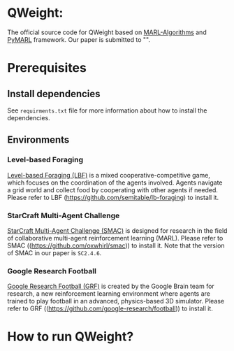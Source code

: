 # QWeight:
The official source code for QWeight based on [MARL-Algorithms](https://github.com/starry-sky6688/MARL-Algorithms) and [PyMARL](https://github.com/oxwhirl/pymarl) framework. Our paper is submitted to "".

# Prerequisites
## Install dependencies
See ``requirments.txt`` file for more information about how to install the dependencies.
## Environments 
### Level-based Foraging
[Level-based Foraging (LBF)](https://github.com/semitable/lb-foraging) is a mixed cooperative-competitive game, which focuses on the coordination of the agents involved. Agents navigate a grid world and collect food by cooperating with other agents if needed. Please refer to LBF (https://github.com/semitable/lb-foraging)  to install it.

### StarCraft Multi-Agent Challenge
[StarCraft Multi-Agent Challenge (SMAC)](https://github.com/oxwhirl/smac) is designed for research in the field of collaborative multi-agent reinforcement learning (MARL). Please refer to SMAC ((https://github.com/oxwhirl/smac)) to install it. Note that the version of SMAC in our paper is ``SC2.4.6``.

### Google Research Football
[Google Research Football (GRF)](https://github.com/google-research/football) is created by the Google Brain team for research, a new reinforcement learning environment where agents are trained to play football in an advanced, physics-based 3D simulator. Please refer to GRF ((https://github.com/google-research/football)) to install it.

# How to run QWeight?
